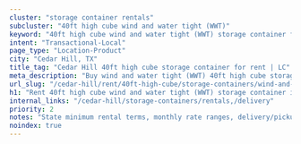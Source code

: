 ```yaml
---
cluster: "storage container rentals"
subcluster: "40ft high cube wind and water tight (WWT)"
keyword: "40ft high cube wind and water tight (WWT) storage container for rent Cedar Hill, TX"
intent: "Transactional-Local"
page_type: "Location-Product"
city: "Cedar Hill, TX"
title_tag: "Cedar Hill 40ft high cube storage container for rent | LC"
meta_description: "Buy wind and water tight (WWT) 40ft high cube storage container rent with local delivery in Cedar Hill, TX. LC Container — local Since 2003. Request a fast quote today."
url_slug: "/cedar-hill/rent/40ft-high-cube/storage-containers/wind-and-water-tight-wwt"
h1: "Rent 40ft high cube wind and water tight (WWT) storage container in Cedar Hill"
internal_links: "/cedar-hill/storage-containers/rentals,/delivery"
priority: 2
notes: "State minimum rental terms, monthly rate ranges, delivery/pickup fees, service area."
noindex: true
---
```


<!-- TODO: Add unique city/inventory copy, images, and internal links here. -->

